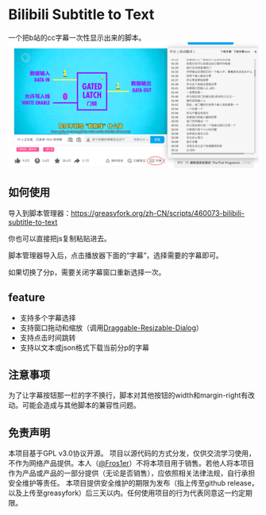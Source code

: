 # Bilibili Subtitle to Text

一个把b站的cc字幕一次性显示出来的脚本。
![](readme-1.png)

## 如何使用
导入到脚本管理器：https://greasyfork.org/zh-CN/scripts/460073-bilibili-subtitle-to-text

你也可以直接把js复制粘贴进去。

脚本管理器导入后，点击播放器下面的“字幕”，选择需要的字幕即可。

如果切换了分p，需要关闭字幕窗口重新选择一次。

## feature
- 支持多个字幕选择
- 支持窗口拖动和缩放（调用[Draggable-Resizable-Dialog](https://github.com/ZulNs/Draggable-Resizable-Dialog/)）
- 支持点击时间跳转
- 支持以文本或json格式下载当前分p的字幕

## 注意事项
为了让字幕按钮那一栏的字不换行，脚本对其他按钮的width和margin-right有改动。可能会造成与其他脚本的兼容性问题。

## 免责声明

本项目基于GPL v3.0协议开源。
项目以源代码的方式分发，仅供交流学习使用，不作为网络产品提供。本人（[@Fros1er](https://github.com/Fros1er/)）不将本项目用于销售。若他人将本项目作为产品或产品的一部分提供（无论是否销售），应依照相关法律法规，自行承担安全维护等责任。
本项目提供安全维护的期限为发布（指上传至github release，以及上传至greasyfork）后三天以内。任何使用项目的行为代表同意这一约定期限。
